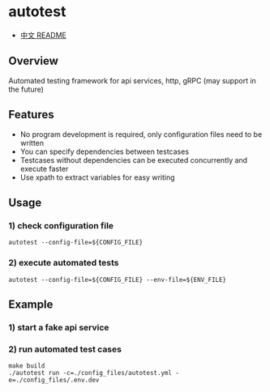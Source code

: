 # autotest

* [中文 README](https://github.com/vearne/autotest/blob/master/README_zh.md)

## Overview
Automated testing framework for api services, http, gRPC (may support in the future)

## Features
* No program development is required, only configuration files need to be written
* You can specify dependencies between testcases
* Testcases without dependencies can be executed concurrently and execute faster
* Use xpath to extract variables for easy writing

## Usage
### 1) check configuration file
``` 
autotest --config-file=${CONFIG_FILE}
```

### 2) execute automated tests
``` 
autotest --config-file=${CONFIG_FILE} --env-file=${ENV_FILE}
```
## Example
### 1) start a fake api service

### 2) run automated test cases
```
make build
./autotest run -c=./config_files/autotest.yml -e=./config_files/.env.dev
```
